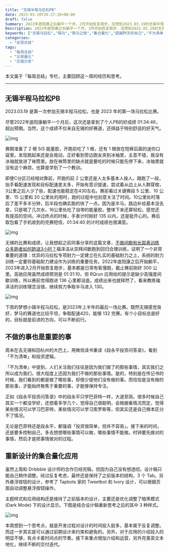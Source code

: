 ```yaml
---
title: "无锡半程马拉松PB"
date: 2023-03-20T20:37:20+08:00
draft: false
Summary: 2022年底阳康之后躺平一个月，2月开始恢复跑步，没想到2023.03.19的无锡半程马拉松还能继续PB，提前完成年度135的目标，开心。回顾过去是为了总结经验，吸取教训，期待2023年接下来的时间还可以像无锡马拉松所倡导的，继续超越昨天的自己。
Description: 2022年底阳康之后躺平一个月，2月开始恢复跑步，没想到2023.03.19的无锡半程马拉松还能继续PB，提前完成年度135的目标，开心。回顾过去是为了总结经验，吸取教训，期待2023年接下来的时间还可以像无锡马拉松所倡导的，继续超越昨天的自己。
keywords: ["无锡马拉松","锡马","跑马之旅","集合量化","超越昨天的自己","不为清单","段永平"]
categories:
  - "反思总结"
tags:
  - "每周总结"
  - "记录量化"
  - "实践分享"
---
```


本文属于「每周总结」专栏，主要回顾这一周的经历和思考。

---

## 无锡半程马拉松PB

2023.03.19 是第一次参加无锡半程马拉松，也是 2023 年的第一场马拉松比赛。

尽管2022年底阳康躺平一个月后，这次还是拿到了个人PB的好成绩 01:34:46，超出预期。当然，这个成绩不仅来自无锡的好赛道，还得益于特别舒适的好天气。

![img](https://cdn.nlark.com/yuque/0/2023/png/177619/1679315592684-0635f4e4-620b-40fd-b31b-c241fb662be8.png)

赛期准备了 2 根 SiS 能量胶，开跑前吃了 1 根，还有 1 根放在短裤后面的迷你口袋里。发现跑起来还是会晃动，正好看到旁边跑友夹到冰袖里，主意不错，我没有冰袖就放进了袜筒里。放在袜筒里的缺点就是要吃的时候只能先停下来，冰袖里就没有这个麻烦，也算是学到了一个教训。

即使C分区已经相对靠前，开跑的前 2 公里还是人太多基本人挨人。跟跑了一段，抬手看配速发现和目标配速差太多，开始有意识提速，尝试着从边上从人群穿梭，3公里之后人少了些，配速也能稳定在430左右。赛前看过关键赛段 5 公里、10 公里、15 公里和 20 公里处的用时，跑的过程中也刻意关注了时间。10公里处时落后了差不多半分钟，后半段也确实跑的快了一点。因为是半马，路边补给基本没去拿，只是喝了几次水，16公里处吃了自带的能量胶。整体下来还算轻松，感觉还有提高的空间。冲过终点的时候，手表计时刚好 135 以内，还是挺开心的。赛后取包看了手机收到的完赛短信，01:34:40 的计时成绩也很满意。

![img](https://cdn.nlark.com/yuque/0/2023/png/177619/1679314759705-6bd12d95-70f5-4bea-81f2-f2fbdfdacf80.png)

无锡的比赛和成绩，让我想起之前同事分享的这篇文章，[不做间歇和长距离训练 众多跑者如何跑进3小时？](http://sports.sina.com.cn/run/2019-03-05/doc-ihrfqzkc1242997.shtml)福泽洁从崇拜间歇跑到回归合理训练，证明了一个非常重要的道理：优异的马拉松专项耐力一定建立在扎实的基础耐力之上，系统的耐力训练一定要将基础耐力建设作为训练的重要任务。2022年底阳康之后开始躺平，2023年进入2月开始恢复跑步，基本都是日常有氧慢跑，截止赛前刚好 300 公里。高驰应用虽然成绩预测是 01:31:10，但 RQrun 应用给的提示是缺少高强度间歇训练，所以赛前觉得跑进 136 心里都没底。成绩出来也就释然了，看来教练福泽洁的训练理念没错，继续努力争取半马进入 130。

![img](https://cdn.nlark.com/yuque/0/2023/png/177619/1679317185817-11792d66-c181-410b-b33a-f2e5819fd117.png)

下周的梦想小镇半程马拉松，是2023年上半年的最后一场比赛。既然无锡感觉良好，梦马的赛道也比较平坦，争取配速420，能够 132 完赛。有个小目标总是好的，目标就是前进的方向，可以不断前行。

## 不做的事也是重要的事

周末在去无锡和回杭州的大巴上，用微信读书重读《段永平投资问答录》，看到「不为清单」和投资逻辑。

「不为清单」中提到，人们关注我们往往是因为我们做了的那些事情，其实我们之所以成为我们，很大程度上还因为我们不做的那些事情。是的，特别是在传记书的时候，我们看到的都是做了哪些事，却很少提他们没有做的事。而恰恰是没有做的那些事，才能始终聚焦于重要的事，才能够保持专注。

正如《段永平投资问答录》中的段永平只学巴菲特一样，大道至简。很多时候自己其实一个都没学好，还想着多学几个，觉得自己很聪明，会根据看情况而定，觉得某些情况可以学习巴菲特，某些情况可以学习索罗斯等，但其实还是自己根本区分不了情况。

无论是巴菲特还是段永平，都强调「投资很简单，但并不容易」。接下来的时间，还是要多控制自己，多去想想哪些事情可以做，哪些事情不能做。时钟要先做对的事情，然后才是把事情做对的过程。

## 重新设计的集合量化应用

虽然上周和 Dribbble 设计师的合作已经完稿，但因为自己没有想透彻，设计稿只能自己稍作调整。经过反复考虑，最终还是保持了之前版本的结构，3 个 Tab。另外悬浮按钮的设计，参考了 Tapbots 家的 Tweetbot 和 Ivory 设计，可以根据页面自动调整悬浮按钮操作。

主题样式和应用结构还是维持了之前版本的设计，主要还是优化调整了暗黑模式 (Dark Mode) 下的设计显示。下图是结合设计稿重新思考之后的其中 3 种样式。

![img](https://cdn.nlark.com/yuque/0/2023/png/177619/1679314052262-86a109e8-a967-4bd2-a0de-2b88eac2e9a8.png)

本周想到一个思考点，就是开发过程对设计的时间投入挺多，基本属于反复调整。而这一步其实是可以通过前期设计来约束和避免的。另外，对于应用的介绍投入的明显不够，有点卡着时间点的节奏。接下来重点增加介绍和运营，另外完善英文本地化，继续不断的交付迭代。